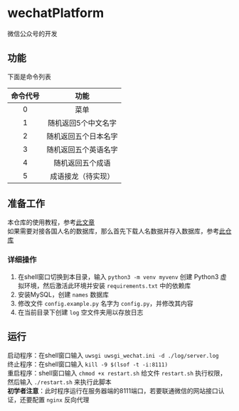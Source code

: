 # wechatPlatform
微信公众号的开发
## 功能
下面是命令列表  

| 命令代号  | 功能 |  
:--:|:--:|  
|0|菜单|  
|1|随机返回5个中文名字|  
|2|随机返回五个日本名字|  
|3|随机返回五个英语名字|  
|4|随机返回五个成语|  
|5|成语接龙（待实现）|  
## 准备工作
本仓库的使用教程，参考[此文章](https://blog.whuzfb.cn/blog/2019/01/06/wechat_platform/ "网址")  
如果需要对接各国人名的数据库，那么首先下载人名数据并存入数据库，参考[此仓库](https://github.com/zfb132/ParseNames "网址")  
### 详细操作
1. 在shell窗口切换到本目录，输入 `python3 -m venv myvenv` 创建 Python3 虚拟环境，然后激活此环境并安装 `requirements.txt` 中的依赖库
2. 安装MySQL，创建 `names` 数据库
3. 修改文件 `config.example.py` 名字为 `config.py`，并修改其内容
4. 在当前目录下创建 `log` 空文件夹用以存放日志
## 运行
启动程序：在shell窗口输入 `uwsgi uwsgi_wechat.ini -d ./log/server.log`  
终止程序：在shell窗口输入 `kill -9 $(lsof -t -i:8111)`  
重启程序：shell窗口输入 `chmod +x restart.sh` 给文件 `restart.sh` 执行权限，然后输入 `./restart.sh` 来执行此脚本  
**初学者注意**：此时程序运行在服务器端的8111端口，若要联通微信的网站接口认证，还要配置 `nginx` 反向代理
